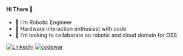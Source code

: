 <!--[![Anurag's github stats][starts]][profile] --> 

#### Hi There 👋
- 🔭 i'm Robotic Engineer
- 🌱 Hardware interaction enthusiast with code
- 👯 I’m looking to collaborate on robotic and cloud domain for OSS

[![LinkedIn](https://img.shields.io/badge/LinkedIn-DanuAndrean-9cf?style=plactic&logo=LinkedIn)](https://www.linkedin.com/in/danu-andrean/)
[![codewar](https://www.codewars.com/users/danmirror/badges/small)](https://www.codewars.com/users/danmirror)

<!--
- 💬 Ask me about ...
- 📫 How to reach me: ...
- 😄 Pronouns: ...
- ⚡ Fun fact: ...
-->

<!--[![Top Langs](https://github-readme-stats.vercel.app/api/top-langs/?username=danmirror&layout=compact)](https://me-danuandrean.github.io) 

[![arduino](https://img.shields.io/badge/arduino-trafficlight-9cf?style=plactic&logo=arduino)](https://github.com/danmirror/traffic-light-arduino)
[![javascipt](https://img.shields.io/badge/phantomjs-loadspeed-yellow?style=plactic&logo=javascript)](https://github.com/danmirror/phantomjs-loadspeed)
[![laravel](https://img.shields.io/badge/laravel-IOT-red?style=plactic&logo=laravel)](https://github.com/danmirror/laravel-pressure)
[![python](https://img.shields.io/badge/python-multicroping-blue?style=plactic&logo=python)](https://github.com/danmirror/croping-multi-image-python)
-->
<!--[starts]: https://github-readme-stats.vercel.app/api?username=danmirror&theme=buefy&show_icons=true&count_private=false&hide=issues,prs
[profile]:https://me-danuandrean.github.io -->


